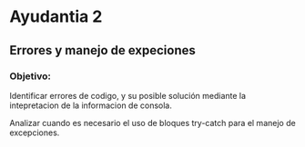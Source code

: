 # Ayudantia 2

## Errores y manejo de expeciones

### Objetivo:

Identificar errores de codigo, y su posible solución mediante la intepretacion de la informacion de consola. 

Analizar cuando es necesario el uso de bloques try-catch para el manejo de excepciones. 